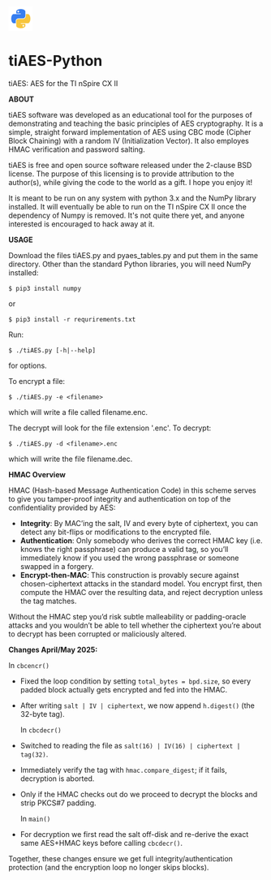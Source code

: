 ![alt text](python-icon.png)
# tiAES-Python
tiAES: AES for the TI nSpire CX II

__ABOUT__

tiAES software was developed as an educational tool for the purposes of demonstrating and teaching the basic principles of AES cryptography. It is a simple, straight forward implementation of AES using CBC mode (Cipher Block Chaining) with a random IV (Initialization Vector). It also employes HMAC verification and password salting.

tiAES is free and open source software released under the 2-clause BSD license. The purpose of this licensing is to provide attribution to the author(s), while giving the code to the world as a gift. I hope you enjoy it!

It is meant to be run on any system with python 3.x and the NumPy library installed. It will eventually be able to run on the TI nSpire CX II once the dependency of Numpy is removed. It's not quite there yet, and anyone interested is encouraged to hack away at it.


__USAGE__

Download the files tiAES.py and pyaes_tables.py and put them in the same directory. Other than the standard Python libraries, you will need NumPy installed:

    $ pip3 install numpy
or

    $ pip3 install -r requrirements.txt

Run:

    $ ./tiAES.py [-h|--help]

for options.

To encrypt a file:

    $ ./tiAES.py -e <filename>

which will write a file called filename.enc.

The decrypt will look for the file extension '.enc'. To decrypt:

    $ ./tiAES.py -d <filename>.enc

which will write the file filename.dec.  


__HMAC Overview__

HMAC (Hash-based Message Authentication Code) in this scheme serves to give you tamper-proof integrity and authentication on top of the confidentiality provided by AES:

- **Integrity**: By MAC’ing the salt, IV and every byte of ciphertext, you can detect any bit-flips or modifications to the encrypted file.
- **Authentication**: Only somebody who derives the correct HMAC key (i.e. knows the right passphrase) can produce a valid tag, so you’ll immediately know if you used the wrong passphrase or someone swapped in a forgery.
- **Encrypt-then-MAC**: This construction is provably secure against chosen-ciphertext attacks in the standard model. You encrypt first, then compute the HMAC over the resulting data, and reject decryption unless the tag matches.

Without the HMAC step you’d risk subtle malleability or padding-oracle attacks and you wouldn’t be able to tell whether the ciphertext you’re about to decrypt has been corrupted or maliciously altered.

__Changes April/May 2025:__

  In `cbcencr()`

- Fixed the loop condition by setting `total_bytes = bpd.size`, so every padded block actually gets encrypted and fed into the HMAC.
- After writing `salt | IV | ciphertext`, we now append `h.digest()` (the 32-byte tag).

  In `cbcdecr()`

- Switched to reading the file as `salt(16) | IV(16) | ciphertext | tag(32)`.
- Immediately verify the tag with `hmac.compare_digest`; if it fails, decryption is aborted.
- Only if the HMAC checks out do we proceed to decrypt the blocks and strip PKCS#7 padding.

  In `main()`

- For decryption we first read the salt off-disk and re-derive the exact same AES+HMAC keys before calling `cbcdecr()`.

Together, these changes ensure we get full integrity/authentication protection (and the encryption loop no longer skips blocks).
